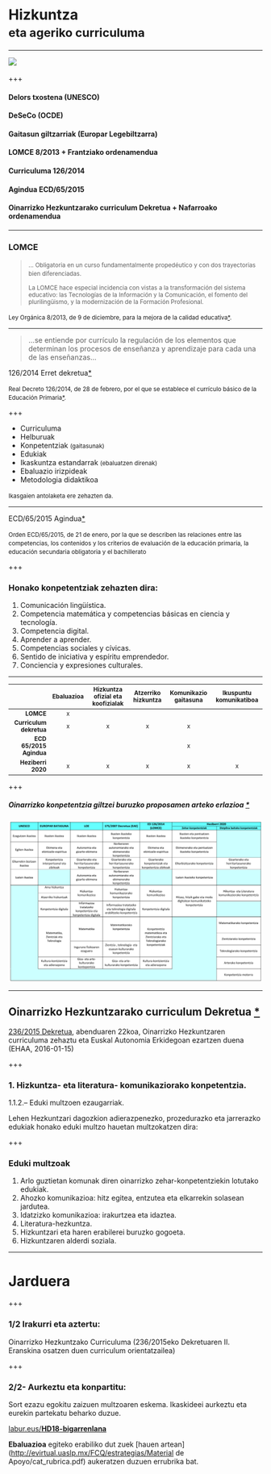 # Hizkuntza <br><small>eta ageriko curriculuma</small>

---

![](https://juanabasolo.gitbooks.io/hizkuntzaren-didaktika/content/assets/ornament-3131097_960_720.jpg)

+++

#### <span class="gold">Delors txostena (UNESCO)

#### DeSeCo (OCDE)

#### Gaitasun giltzarriak (Europar Legebiltzarra)</span>

#### LOMCE 8/2013 <span class="gold">+ Frantziako ordenamendua</span>

#### Curriculuma 126/2014

#### Agindua ECD/65/2015

#### Oinarrizko Hezkuntzarako curriculum Dekretua <span class="gold">+ Nafarroako ordenamendua</span>



---

### LOMCE

> <small>... 	 Obligatoria en un curso fundamentalmente propedéutico y con dos trayectorias bien diferenciadas. 
>
> La LOMCE hace especial incidencia con vistas a la transformación del sistema educativo: las Tecnologías de la Información y la Comunicación, el fomento del plurilingüismo, y la modernización de la Formación Profesional.
>

Ley Orgánica 8/2013, de 9 de diciembre, para la mejora de la calidad educativa[*](https://www.boe.es/buscar/act.php?id=BOE-A-2013-12886).</small>

---

> ...se entiende por currículo la regulación de los elementos que determinan los procesos de enseñanza y aprendizaje para cada una de las enseñanzas...
>

126/2014 Erret dekretua[*](https://www.boe.es/buscar/pdf/2014/BOE-A-2014-2222-consolidado.pdf)

<small>Real Decreto 126/2014, de 28 de febrero, por el que se establece el currículo básico de la Educación Primaria[*](https://www.boe.es/buscar/pdf/2014/BOE-A-2014-2222-consolidado.pdf). </small>

+++

* Curriculuma
* Helburuak
* Konpetentziak  <small>(gaitasunak) </small>
* Edukiak
* Ikaskuntza estandarrak <small>(ebaluatzen direnak) </small>
* Ebaluazio irizpideak
* Metodologia didaktikoa


 <small>Ikasgaien antolaketa ere zehazten da.</small>

---

ECD/65/2015 Agindua[*](https://www.boe.es/buscar/doc.php?id=BOE-A-2015-738) 

<small>Orden ECD/65/2015, de 21 de enero, por la  que se describen las relaciones entre las competencias, los contenidos y los criterios de evaluación de la educación primaria, la educación secundaria obligatoria y el bachillerato</small>

+++

### Honako konpetentziak zehazten dira: 

1. Comunicación lingüística.
2. Competencia matemática y competencias básicas en ciencia y tecnología.
3. Competencia digital.
4. Aprender a aprender.
5. Competencias sociales y cívicas.
6. Sentido de iniciativa y espíritu emprendedor.
7. Conciencia y expresiones culturales.

---
<small>

|                                      | Ebaluazioa | Hizkuntza ofizial eta koofizialak | Atzerriko hizkuntza | Komunikazio gaitasuna | Ikuspuntu komunikatiboa |
| -----------------------------------: | :--------: | :-------------------------------: | :-----------------: | :-------------------: | :---------------------: |
|                            **LOMCE** |     x      |                                   |                     |                       |                         |
|              **Curriculum dekretua** |     x      |                 x                 |          x          |           x           |                         |
|              **ECD 65/2015 Agindua** |            |                                   |                     |           x           |                         |
|                   **Heziberri 2020** |     x      |                 x                 |          x          |           x           |            x            |
</small>



+++

##### Oinarrizko konpetentzia giltzei buruzko proposamen arteko erlazioa [*](http://www.hezkuntza.ejgv.euskadi.eus/contenidos/informacion/heziberri_2020/eu_erlazioa/adjuntos/oinarrizko_konpetentzia_giltzei_buruzko_proposamen_arteko_erlazioa.pdf) 

![EJ](./02_01-HD.png)

---

## Oinarrizko Hezkuntzarako curriculum Dekretua [*](https://www.euskadi.eus/y22-bopv/eu/bopv2/datos/2016/01/1600141e.shtml)

[236/2015 Dekretua](http://www.jusap.ejgv.euskadi.eus/r47-bopvapps/es/bopv2/datos/2016/01/1600141e.pdf), abenduaren 22koa, Oinarrizko Hezkuntzaren curriculuma zehaztu eta Euskal Autonomia Erkidegoan ezartzen duena (EHAA, 2016-01-15)

+++

### 1. Hizkuntza- eta literatura- komunikaziorako konpetentzia.

1.1.2.– Eduki multzoen ezaugarriak.

Lehen Hezkuntzari dagozkion adierazpenezko, prozedurazko eta jarrerazko edukiak honako eduki multzo hauetan multzokatzen dira:

+++

### Eduki multzoak

1.  Arlo guztietan komunak diren oinarrizko zehar-konpetentziekin lotutako edukiak.
2. Ahozko komunikazioa: hitz egitea, entzutea eta elkarrekin solasean jardutea.
3. Idatzizko komunikazioa: irakurtzea eta idaztea.
4. Literatura-hezkuntza.
5. Hizkuntzari eta haren erabilerei buruzko gogoeta.
6. Hizkuntzaren alderdi soziala.

---

# Jarduera

+++

### 1/2 Irakurri eta aztertu:
Oinarrizko Hezkuntzako Curriculuma 
(236/2015eko Dekretuaren II. Eranskina osatzen duen curriculum orientatzailea)

+++

### 2/2- Aurkeztu eta konpartitu:
Sort ezazu  egokitu zaizuen multzoaren eskema. Ikaskideei aurkeztu eta eurekin partekatu beharko duzue.

[labur.eus/**HD18-bigarrenlana**](http://labur.eus/HD18-bigarrenlana)

**Ebaluazioa** egiteko erabiliko dut zuek [hauen artean](http://evirtual.uaslp.mx/FCQ/estrategias/Material de Apoyo/cat_rubrica.pdf) aukeratzen duzuen errubrika bat.